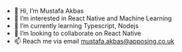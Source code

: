 - 👋 Hi, I’m Mustafa Akbas
- 👀 I’m interested in React Native and Machine Learning
- 🌱 I’m currently learning Typescript, Nodejs
- 💞️ I’m looking to collaborate on React Native
- 📫 Reach me via email mustafa.akbas@apposing.co.uk
